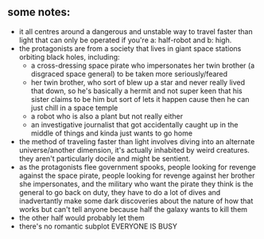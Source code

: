 ## some notes:

* it all centres around a dangerous and unstable way to travel faster than light that can only be operated if you're a: half-robot and b: high.
* the protagonists are from a society that lives in giant space stations orbiting black holes, including:
  * a cross-dressing space pirate who impersonates her twin brother (a disgraced space general) to be taken more seriously/feared
  * her twin brother, who sort of blew up a star and never really lived that down, so he's basically a hermit and not super keen that his sister claims to be him but sort of lets it happen cause then he can just chill in a space temple
  * a robot who is also a plant but not really either
  * an investigative journalist that got accidentally caught up in the middle of things and kinda just wants to go home
* the method of traveling faster than light involves diving into an alternate universe/another dimension, it's actually inhabited by weird creatures. they aren't particularly docile and might be sentient.
* as the protagonists flee government spooks, people looking for revenge against the space pirate, people looking for revenge against her brother she impersonates, and the military who want the pirate they think is the general to go back on duty, they have to do a lot of dives and inadvertantly make some dark discoveries about the nature of how that works but can't tell anyone because half the galaxy wants to kill them
* the other half would probably let them
* there's no romantic subplot EVERYONE IS BUSY
